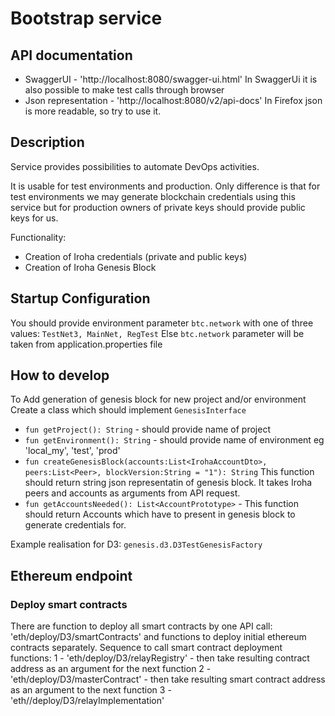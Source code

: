 # Bootstrap service

## API documentation
* SwaggerUI - 'http://localhost:8080/swagger-ui.html' In SwaggerUi it is also possible to make test calls through browser
* Json representation - 'http://localhost:8080/v2/api-docs' In Firefox json is more readable, so try to use it.


## Description
Service provides possibilities to automate DevOps activities.

It is usable for test environments and production. Only difference is that for test environments we 
may generate blockchain credentials using this service but for production owners of private keys 
should provide public keys for us.

Functionality:
* Creation of Iroha credentials (private and public keys)
* Creation of Iroha Genesis Block 

## Startup Configuration
You should provide environment parameter `btc.network` with one of three values: `TestNet3, MainNet, RegTest`
Else `btc.network` parameter will be taken from application.properties file

## How to develop
To Add generation of genesis block for new project and/or environment Create a class which should 
implement `GenesisInterface`

* `fun getProject(): String` - should provide name of project
* `fun getEnvironment(): String` - should provide name of environment eg 'local_my', 'test', 'prod'
* `fun createGenesisBlock(accounts:List<IrohaAccountDto>, peers:List<Peer>, blockVersion:String = "1"): String`
This function should return string json representatin of genesis block. It takes Iroha peers and accounts as arguments from API request.
* `fun getAccountsNeeded(): List<AccountPrototype>` - This function should return Accounts which have to present in genesis block to generate credentials for.

Example realisation for D3: `genesis.d3.D3TestGenesisFactory`

## Ethereum endpoint

### Deploy smart contracts
There are function to deploy all smart contracts by one API call: 'eth/deploy/D3/smartContracts' and functions to deploy initial
ethereum contracts separately.
Sequence to call smart contract deployment functions:
1 - 'eth/deploy/D3/relayRegistry' - then take resulting contract address as an argument for the next function
2 - 'eth/deploy/D3/masterContract' - then take resulting smart contract address as an argument to the next function
3 - 'eth//deploy/D3/relayImplementation' 
